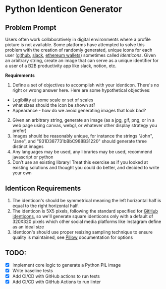 # Python Identicon Generator

## Problem Prompt

Users often work collaboratively in digital environments where a profile picture is not available. Some platforms have attempted to solve this problem with the creation of randomly generated, unique icons for each user ([github](https://github.blog/2013-08-14-identicons/), [slack](https://slack.zendesk.com/hc/article_attachments/360048182573/Screen_Shot_2019-10-01_at_5.08.29_PM.png), [ethereum wallets](https://github.com/ethereum/blockies)) sometimes called *Identicons*. Given an arbitrary string, create an image that can serve as a unique identifier for a user of a B2B productivity app like slack, notion, etc.

**Requirements**

1. Define a set of objectives to accomplish with your identicon. There's no right or wrong answer here. Here are some hypothetical objectives:
- Legibility at some scale or set of scales 
- what sizes should the icon be shown at?
- Appearance - how do we avoid generating images that look bad?
2. Given an arbitrary string, generate an image (as a jpg, gif, png, or in a web page using canvas, webgl, or whatever other display strategy you prefer)
3. Images should be reasonably unique, for instance the strings "John", "Jane", and "931D387731bBbC988B31220" should generate three distinct images
4. Any languages may be used, any libraries may be used, recommend javascript or python
5. Don’t use an existing library! Treat this exercise as if you looked at existing solutions and thought you could do better, and decided to write your own

## Identicon Requirements
1. The identicon's should be symmetrical meaning the left horizontal half is equal to the right horizontal half.
2. The identicon is 5X5 pixels, following the standard specified for [GitHub identicons](https://github.blog/2013-08-14-identicons/), so we'll generate square identicons only with a default of 320X320 pixels which other social media platforms like Instagram define as an ideal size
3. Identicon's should use proper resizing sampling technique to ensure quality is maintained, see [Pillow](https://pillow.readthedocs.io/en/stable/reference/Image.html#PIL.Image.Image.resize) documentation for options

## TODO:
- [X] Implement core logic to generate a Python PIL image
- [X] Write baseline tests
- [X] Add CI/CD with GitHub actions to run tests 
- [X] Add CI/CD with GitHub Actions to run linter
